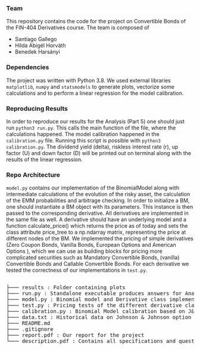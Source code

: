 ### Team

This repository contains the code for the project on Convertible Bonds of the FIN-404 Derivatives course. The team is composed of

   - Santiago Gallego
   - Hilda Abigél Horváth 
   - Benedek Harsányi 

### Dependencies

The project was written with Python 3.8. We used external libraries `matplotlib`, `numpy` and `statsmodels` to generate plots, vectorize some calculations and to perform a linear regression for the model calibration.


### Reproducing Results

In order to reproduce our results for the Analysis (Part 5) one should just run `python3 run.py`. This calls the main function of the file, where the calculations happened. The model calibration happened in the `calibration.py` file. Running this script is possible with `python3 calibration.py`. The dividend yield (delta), riskless interest rate (r), up factor (U) and down factor (D) will be printed out on terminal along with the results of the linear regression.

### Repo Architecture

`model.py` contains our implementation of the BinomialModel along with intermediate calculations of the evolution of the risky asset, the calculation of the EMM probabilities and arbitrage checking. In order to initialize a BM, one should instantiate a BM object with its parameters. This instance is then passed to the corresponding derivative. All derivatives are implemented in the same file as well. A derivative should have an underlying model and a function calculate_price() which returns the price as of today and sets the class attribute price_tree to a np.ndarray matrix, representing the price at different nodes of the BM. We implemented the pricing of simple derivatives (Zero Coupon Bonds, Vanilla Bonds, European Options and American Options ), which we can use as building blocks for pricing more complicated securities such as Mandatory Convertible Bonds, (vanilla) Convertible Bonds and Callable Convertible Bonds. For each derivative we tested the correctness of our implementations in `test.py`.

<pre>  
├─── results : Folder containing plots
├─── run.py : Standalone executable produces answers for Analysis (Part5)
├─── model.py : Binomial model and Derivative class implementations 
├─── test.py : Pricing tests of the different derivative classes
├─── calibration.py : Binomial Model calibration based on J&J historical data
├─── data.txt : Historical data on Johnson & Johnson option prices
├─── README.md 
├─── .gitignore 
├─── report.pdf : Our report for the project
└─── description.pdf : Contains all specifications and questions of the project
</pre>
